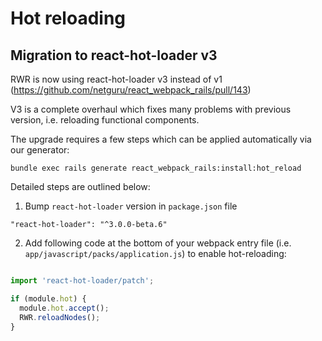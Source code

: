 # Hot reloading

## Migration to react-hot-loader v3

RWR is now using react-hot-loader v3 instead of v1 (https://github.com/netguru/react_webpack_rails/pull/143)

V3 is a complete overhaul which fixes many problems with previous version, i.e. reloading functional components.

The upgrade requires a few steps which can be applied automatically via our generator:

```
bundle exec rails generate react_webpack_rails:install:hot_reload
```


Detailed steps are outlined below:

1. Bump `react-hot-loader` version in `package.json` file

```
"react-hot-loader": "^3.0.0-beta.6"
```

2. Add following code at the bottom of your webpack entry file (i.e. `app/javascript/packs/application.js`) to enable hot-reloading:

```javascript

import 'react-hot-loader/patch';

if (module.hot) {
  module.hot.accept();
  RWR.reloadNodes();
}
```
